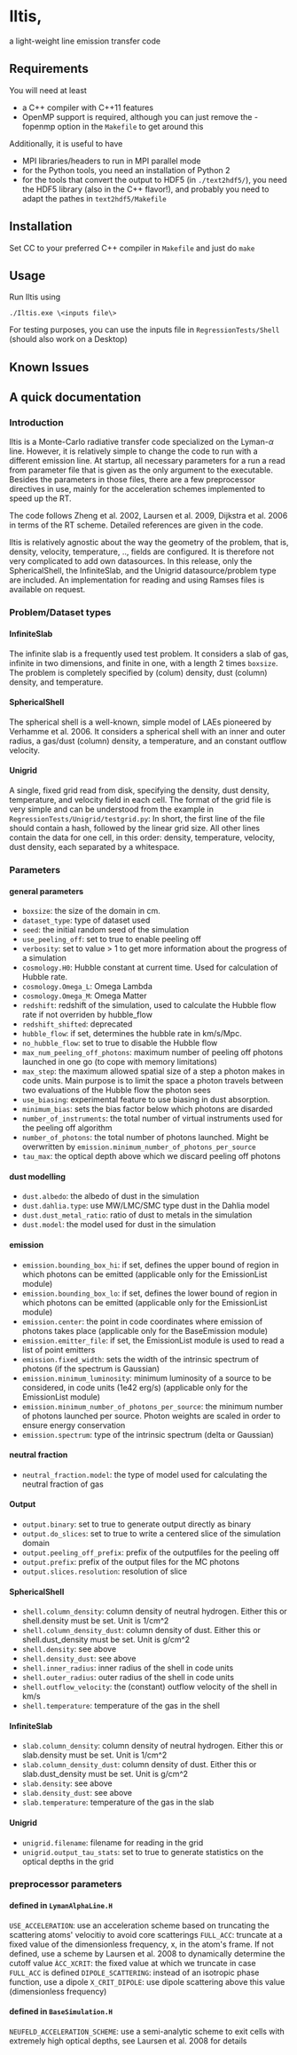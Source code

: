 # Iltis,

a light-weight line emission transfer code

## Requirements

You will need at least
- a C++ compiler with C++11 features
- OpenMP support is required, although you can just remove the -fopenmp option in the `Makefile` to get around this

Additionally, it is useful to have
- MPI libraries/headers to run in MPI parallel mode
- for the Python tools, you need an installation of Python 2
- for the tools that convert the output to HDF5 (in `./text2hdf5/`), you need the HDF5 library (also in the C++ flavor!), and probably you need to adapt the pathes in `text2hdf5/Makefile` 

## Installation

Set CC to your preferred C++ compiler in `Makefile` and just do `make`

## Usage

Run Iltis using

`./Iltis.exe \<inputs file\>`
  
For testing purposes, you can use the inputs file in `RegressionTests/Shell` (should also work on a Desktop)

## Known Issues


## A quick documentation

### Introduction

Iltis is a Monte-Carlo radiative transfer code specialized on the Lyman-$\alpha$ line. However, it is relatively simple to change the code to run with a different emission line. At startup, all necessary parameters for a run a read from parameter file that is given as the only argument to the executable. Besides the parameters in those files, there are a few preprocessor directives in use, mainly for the acceleration schemes implemented to speed up the RT.

The code follows Zheng et al. 2002, Laursen et al. 2009, Dijkstra et al. 2006 in terms of the RT scheme. Detailed references are given in the code.

Iltis is relatively agnostic about the way the geometry of the problem, that is, density, velocity, temperature, .., fields are configured. It is therefore not very complicated to add own datasources. In this release, only the SphericalShell, the InfiniteSlab, and the Unigrid datasource/problem type are included. An implementation for reading and using Ramses files is available on request.

### Problem/Dataset types

#### InfiniteSlab

The infinite slab is a frequently used test problem. It considers a slab of gas, infinite in two dimensions, and finite in one, with a length 2 times `boxsize`. The problem is completely specified by (colum) density, dust (column) density, and temperature. 

#### SphericalShell

The spherical shell is a well-known, simple model of LAEs pioneered by Verhamme et al. 2006. It considers a spherical shell with an inner and outer radius, a gas/dust (column) density, a temperature, and an constant outflow velocity.

#### Unigrid   

A single, fixed grid read from disk, specifying the density, dust density, temperature, and velocity field in each cell. The format of the grid file is very simple and can be understood from the example in `RegressionTests/Unigrid/testgrid.py`: In short, the first line of the file should contain a hash, followed by the linear grid size. All other lines contain the data for one cell, in this order: density, temperature, velocity, dust density, each separated by a whitespace.




### Parameters
#### general parameters
- `boxsize`: the size of the domain in cm. 
- `dataset_type`: type of dataset used
- `seed`: the initial random seed of the simulation 
- `use_peeling_off`: set to true to enable peeling off
- `verbosity`: set to value > 1 to get more information about the progress of a simulation
- `cosmology.H0`: Hubble constant at current time. Used for calculation of Hubble rate.
- `cosmology.Omega_L`: Omega Lambda
- `cosmology.Omega_M`: Omega Matter
- `redshift`: redshift of the simulation, used to calculate the Hubble flow rate if not overriden by hubble_flow
- `redshift_shifted`: deprecated
- `hubble_flow`: if set, determines the hubble rate in km/s/Mpc. 
- `no_hubble_flow`: set to true to disable the Hubble flow
- `max_num_peeling_off_photons`: maximum number of peeling off photons launched in one go (to cope with memory limitations)
- `max_step`: the maximum allowed spatial size of a step a photon makes in code units. Main purpose is to limit the space a photon travels between two evaluations of the Hubble flow the photon sees
- `use_biasing`: experimental feature to use biasing in dust absorption. 
- `minimum_bias`: sets the bias factor below which photons are disarded
- `number_of_instruments`: the total number of virtual instruments used for the peeling off algorithm
- `number_of_photons`: the total number of photons launched. Might be overwritten by `emission.minimum_number_of_photons_per_source`
- `tau_max`: the optical depth above which we discard peeling off photons


#### dust modelling
- `dust.albedo`: the albedo of dust in the simulation
- `dust.dahlia.type`: use MW/LMC/SMC type dust in the Dahlia model
- `dust.dust_metal_ratio`: ratio of dust to metals in the simulation
- `dust.model`: the model used for dust in the simulation

#### emission
- `emission.bounding_box_hi`: if set, defines the upper bound of region in which photons can be emitted (applicable only for the EmissionList module)
- `emission.bounding_box_lo`: if set, defines the lower bound of region in which photons can be emitted (applicable only for the EmissionList module)
- `emission.center`: the point in code coordinates where emission of photons takes place (applicable only for the BaseEmission module)
- `emission.emitter_file`: if set, the EmissionList module is used to read a list of point emitters
- `emission.fixed_width`: sets the width of the intrinsic spectrum of photons (if the spectrum is Gaussian)
- `emission.minimum_luminosity`: minimum luminosity of a source to be considered, in code units (1e42 erg/s) (applicable only for the EmissionList module)
- `emission.minimum_number_of_photons_per_source`: the minimum number of photons launched per source. Photon weights are scaled in order to ensure energy conservation
- `emission.spectrum`: type of the intrinsic spectrum (delta or Gaussian)

#### neutral fraction
- `neutral_fraction.model`: the type of model used for calculating the neutral fraction of gas



#### Output
- `output.binary`: set to true to generate output directly as binary
- `output.do_slices`: set to true to write a centered slice of the simulation domain
- `output.peeling_off_prefix`: prefix of the outputfiles for the peeling off
- `output.prefix`: prefix of the output files for the MC photons
- `output.slices.resolution`: resolution of slice

#### SphericalShell
- `shell.column_density`: column density of neutral hydrogen. Either this or shell.density must be set. Unit is 1/cm^2
- `shell.column_density_dust`: column density of dust. Either this or shell.dust_density must be set. Unit is g/cm^2
- `shell.density`: see above
- `shell.density_dust`: see above
- `shell.inner_radius`: inner radius of the shell in code units
- `shell.outer_radius`: outer radius of the shell in code units
- `shell.outflow_velocity`: the (constant) outflow velocity of the shell in km/s
- `shell.temperature`: temperature of the gas in the shell


#### InfiniteSlab
- `slab.column_density`: column density of neutral hydrogen. Either this or slab.density must be set. Unit is 1/cm^2
- `slab.column_density_dust`: column density of dust. Either this or slab.dust_density must be set. Unit is g/cm^2
- `slab.density`: see above
- `slab.density_dust`: see above
- `slab.temperature`: temperature of the gas in the slab


#### Unigrid
- `unigrid.filename`: filename for reading in the grid
- `unigrid.output_tau_stats`: set to true to generate statistics on the optical depths in the grid


### preprocessor parameters
#### defined in `LymanAlphaLine.H`
`USE_ACCELERATION`: use an acceleration scheme based on truncating the scattering atoms' velocitiy to avoid core scatterings
`FULL_ACC`: truncate at a fixed value of the dimensionless frequency, x, in the atom's frame. If not defined, use a scheme by Laursen et al. 2008 to dynamically determine the cutoff value
`ÀCC_XCRIT`: the fixed value at which we truncate in case ``FULL_ACC`` is defined
`DIPOLE_SCATTERING`: instead of an isotropic phase function, use a dipole
`X_CRIT_DIPOLE`: use dipole scattering above this value (dimensionless frequency)
#### defined in `BaseSimulation.H`
`NEUFELD_ACCELERATION_SCHEME`: use a semi-analytic scheme to exit cells with extremely high optical depths, see Laursen et al. 2008 for details

